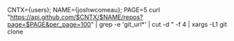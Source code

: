 CNTX={users}; NAME={joshwcomeau}; PAGE=5
curl "https://api.github.com/$CNTX/$NAME/repos?page=$PAGE&per_page=100" |
  grep -e 'git_url*' |
  cut -d \" -f 4 |
  xargs -L1 git clone


